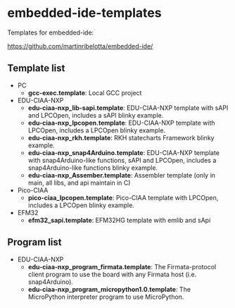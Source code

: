 # embedded-ide-templates

Templates for embedded-ide:

https://github.com/martinribelotta/embedded-ide/

## Template list

- PC
    - **gcc-exec.template**: Local GCC project
- EDU-CIAA-NXP
    - **edu-ciaa-nxp_lib-sapi.template**: EDU-CIAA-NXP template with sAPI and LPCOpen, includes a sAPI blinky example.
    - **edu-ciaa-nxp_lpcopen.template**: EDU-CIAA-NXP template with LPCOpen, includes a LPCOpen blinky example.
    - **edu-ciaa-nxp_rkh.template**: RKH statecharts Framework blinky example.
    - **edu-ciaa-nxp_snap4Arduino.template**: EDU-CIAA-NXP template with snap4Arduino-like functions, sAPI and LPCOpen, includes a snap4Arduino-like functions blinky example.
    - **edu-ciaa-nxp_Assember.template**: Assembler template (only in main, all libs, and api maintain in C)
- Pico-CIAA
    - **pico-ciaa_lpcopen.template**: Pico-CIAA template with LPCOpen, includes a LPCOpen blinky example.
- EFM32
    - **efm32_sapi.template**: EFM32HG template with emlib and sApi

## Program list

- EDU-CIAA-NXP
    - **edu-ciaa-nxp_program_firmata.template**: The Firmata-protocol client program to use the board with any Firmata host (i.e. snap4Arduino).
    - **edu-ciaa-nxp_program_micropython1.0.template**: The MicroPython interpreter program to use MicroPython.
